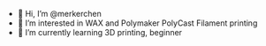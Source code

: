 - 👋 Hi, I’m @merkerchen
- 👀 I’m interested in WAX and Polymaker PolyCast Filament printing
- 🌱 I’m currently learning 3D printing, beginner
<!---
merkerchen/merkerchen is a ✨ special ✨ repository because its `README.md` (this file) appears on your GitHub profile.
You can click the Preview link to take a look at your changes.
--->
